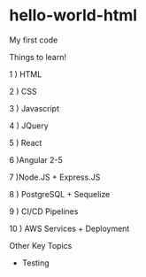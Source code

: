 # hello-world-html
My first code

Things to learn!

1 ) HTML

2 ) CSS

3 ) Javascript

4 ) JQuery

5 ) React

6 )Angular 2-5

7 )Node.JS + Express.JS

8 ) PostgreSQL + Sequelize

9 ) CI/CD Pipelines

10 ) AWS Services + Deployment

Other Key Topics
* Testing

